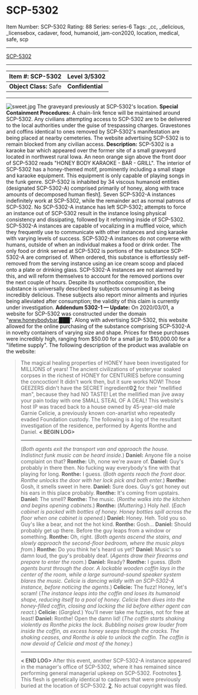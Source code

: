# SCP-5302
Item Number: SCP-5302
Rating: 88
Series: series-6
Tags: _cc, _delicious, _licensebox, cadaver, food, humanoid, jam-con2020, location, medical, safe, scp

---

[SCP-5302](https://www.youtube.com/watch?v=iwxQZX-hHwg)
* * *
**Item #:** SCP-5302 | **Level 3/5302**  
---|---  
**Object Class:** Safe | **Confidential**  
* * *
![sweet.jpg](https://scp-wiki.wdfiles.com/local--files/scp-5302/sweet.jpg)
The graveyard previously at SCP-5302's location.
**Special Containment Procedures:** A chain-link fence will be maintained around SCP-5302. Any civilians attempting access to SCP-5302 are to be delivered to the local authorities under the guise of trespassing charges. Gravestones and coffins identical to ones removed by SCP-5302's manifestation are being placed at nearby cemeteries. The website advertising SCP-5302 is to remain blocked from any civilian access.
**Description:** SCP-5302 is a karaoke bar which appeared over the former site of a small graveyard located in northwest rural Iowa. An neon orange sign above the front door of SCP-5302 reads "HONEY BODY KARAOKE - BAR - GRILL". The interior of SCP-5302 has a honey-themed motif, prominently including a small stage and karaoke equipment. This equipment is only capable of playing songs in the funk genre.
SCP-5302 is inhabited by 34 viscous humanoid entities (designated SCP-5302-A) comprised primarily of honey, along with trace amounts of decomposed human flesh[1](javascript:;). Seven SCP-5302-A instances indefinitely work at SCP-5302, while the remainder act as normal patrons of SCP-5302. No SCP-5302-A instance has left SCP-5302; attempts to force an instance out of SCP-5302 result in the instance losing physical consistency and dissipating, followed by it reforming inside of SCP-5302.
SCP-5302-A instances are capable of vocalizing in a muffled voice, which they frequently use to communicate with other instances and sing karaoke with varying levels of success. SCP-5302-A instances do not converse with humans, outside of when an individual makes a food or drink order.
The only food or drink served at SCP-5302 is portions of the substance SCP-5302-A are comprised of. When ordered, this substance is effortlessly self-removed from the serving instance using an ice cream scoop and placed onto a plate or drinking glass. SCP-5302-A instances are not alarmed by this, and will reform themselves to account for the removed portions over the next couple of hours.
Despite its unorthodox composition, the substance is universally described by subjects consuming it as being incredibly delicious. These subjects also report minor ailments and injuries being alleviated after consumption; the validity of this claim is currently under investigation.
**Addendum 5302-1 — Update:** On 2020/03/01, a website for SCP-5302 was constructed under the domain "www.honeybodybar.███". Along with advertising SCP-5302, this website allowed for the online purchasing of the substance comprising SCP-5302-A in novelty containers of varying size and shape. Prices for these purchases were incredibly high, ranging from $50.00 for a small jar to $10,000.00 for a "lifetime supply". The following description of the product was available on the website:
> The magical healing properties of HONEY have been investigated for MILLIONS of years! The ancient civilizations of yesteryear soaked corpses in the richest of HONEY for CENTURIES before consuming the concoction! It didn't work then, but it sure works NOW! Those GEEZERS didn't have the SECRET ingredient©[2](javascript:;) for their "mellified man", because they had NO TASTE! Let the mellified man jive away your pain today with one SMALL STEAL OF A DEAL!
This website's host IP was traced back to a house owned by 45-year-old male Garnie Celicie, a previously known con-anartist who repeatedly evaded Foundation custody. The following is a log of the resultant investigation of the residence, performed by Agents Ronthe and Daniel.
> **< BEGIN LOG>**
> * * *
> (_Both agents exit the transport van and approach the house. Indistinct funk music can be heard inside._)
> **Daniel:** Anyone file a noise complaint on that?
> **Ronthe:** Uh, none we're aware of.
> **Daniel:** Guy's probably in there then. No fucking way everybody's fine with that playing for long.
> **Ronthe:** I guess.
> (_Both agents reach the front door. Ronthe unlocks the door with her lock pick and both enter._)
> **Ronthe:** Gosh, it smells sweet in here.
> **Daniel:** Sure does. Guy's got honey out his ears in this place probably.
> **Ronthe:** It's coming from upstairs.
> **Daniel:** The smell?
> **Ronthe:** The music.
> (_Ronthe walks into the kitchen and begins opening cabinets._)
> **Ronthe:** (_Muttering._) Holy _hell_.
> (_Each cabinet is packed with bottles of honey. Honey bottles spill across the floor when one cabinet is opened._)
> **Daniel:** Honey. Heh. Told you so. Guy's like a bear, and not the hot kind.
> **Ronthe:** Gosh…
> **Daniel:** Should probably get up there. Before the guy leaps from a window or something.
> **Ronthe:** Oh, right.
> (_Both agents ascend the stairs, and slowly approach the second-floor bedroom, where the music plays from._)
> **Ronthe:** Do you think he's heard us yet?
> **Daniel:** Music's so damn loud, the guy's probably deaf.
> (_Agents draw their firearms and prepare to enter the room._)
> **Daniel:** Ready?
> **Ronthe:** I guess.
> (_Both agents burst through the door. A lockable wooden coffin lays in the center of the room, while a large surround-sound speaker system blares the music. Celicie is dancing wildly with an SCP-5302-A instance, before noticing the agents._)
> **Celicie:** The fuzz! Honey, let's scram!
> (_The instance leaps into the coffin and loses its humanoid shape, reducing itself to a pool of honey. Celicie then dives into the honey-filled coffin, closing and locking the lid before either agent can react._)
> **Celicie:** (_Gargled._) You'll never take me fuzzies, not for free at least!
> **Daniel:** Ronthe! Open the damn lid!
> (_The coffin starts shaking violently as Ronthe picks the lock. Bubbling noises grow louder from inside the coffin, as excess honey seeps through the cracks. The shaking ceases, and Ronthe is able to unlock the coffin. The coffin is now devoid of Celicie and most of the honey._)
> * * *
> **< END LOG>**
After this event, another SCP-5302-A instance appeared in the manager's office of SCP-5302, where it has remained since performing general managerial upkeep on SCP-5302.
Footnotes
[1](javascript:;). This flesh is genetically identical to cadavers that were previously buried at the location of SCP-5302.
[2](javascript:;). No actual copyright was filed.